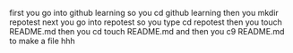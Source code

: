 first you go into github learning so you cd github learning
then you mkdir repotest
next you go into repotest so you type cd repotest
then you touch README.md
then you cd touch README.md
and then you c9 README.md to make a file   hhh